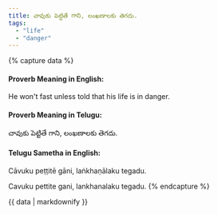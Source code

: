 ```yaml
---
title: చావుకు పెట్టితే గాని, లంఖణాలకు తెగదు.
tags:
  - "life"
  - "danger"
---
```


{% capture data %}
#### Proverb Meaning in English:
He won't fast unless told that his life is in danger.

#### Proverb Meaning in Telugu:
చావుకు పెట్టితే గాని, లంఖణాలకు తెగదు.

#### Telugu Sametha in English:
Cāvuku peṭṭitē gāni, laṅkhaṇālaku tegadu.

Cavuku pettite gani, lankhanalaku tegadu.
{% endcapture %}

{{ data | markdownify }}

